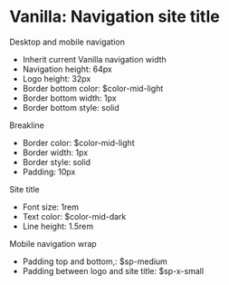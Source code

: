 # Vanilla: Navigation site title

Desktop and mobile navigation
- Inherit current Vanilla navigation width
- Navigation height: 64px
- Logo height: 32px
- Border bottom color: $color-mid-light
- Border bottom width: 1px
- Border bottom style: solid

Breakline
- Border color: $color-mid-light
- Border width: 1px
- Border style: solid
- Padding: 10px

Site title
- Font size: 1rem 
- Text color: $color-mid-dark
- Line height: 1.5rem

Mobile navigation wrap
- Padding top and bottom,: $sp-medium
- Padding between logo and site title: $sp-x-small

